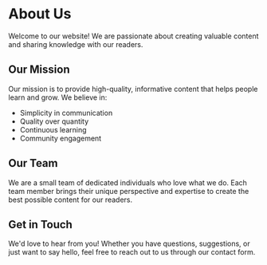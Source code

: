 # About Us

Welcome to our website! We are passionate about creating valuable content and sharing knowledge with our readers.

## Our Mission

Our mission is to provide high-quality, informative content that helps people learn and grow. We believe in:

- Simplicity in communication
- Quality over quantity
- Continuous learning
- Community engagement

## Our Team

We are a small team of dedicated individuals who love what we do. Each team member brings their unique perspective and expertise to create the best possible content for our readers.

## Get in Touch

We'd love to hear from you! Whether you have questions, suggestions, or just want to say hello, feel free to reach out to us through our contact form. 